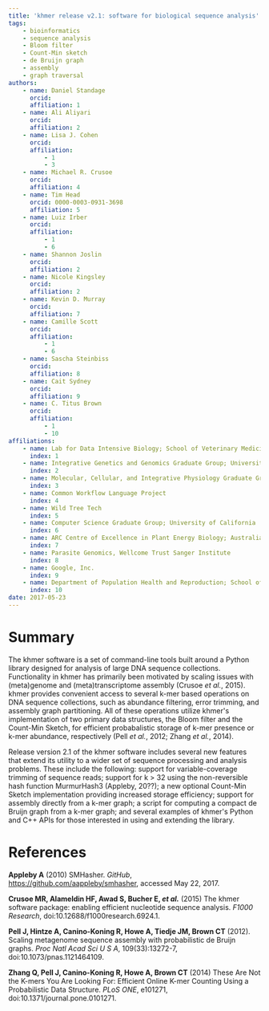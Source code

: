 ```yaml
---
title: 'khmer release v2.1: software for biological sequence analysis'
tags:
    - bioinformatics
    - sequence analysis
    - Bloom filter
    - Count-Min sketch
    - de Bruijn graph
    - assembly
    - graph traversal
authors:
    - name: Daniel Standage
      orcid:
      affiliation: 1
    - name: Ali Aliyari
      orcid:
      affiliation: 2
    - name: Lisa J. Cohen
      orcid:
      affiliation:
          - 1
          - 3
    - name: Michael R. Crusoe
      orcid:
      affiliation: 4
    - name: Tim Head
      orcid: 0000-0003-0931-3698
      affiliation: 5
    - name: Luiz Irber
      orcid:
      affiliation:
          - 1
          - 6
    - name: Shannon Joslin
      orcid:
      affiliation: 2
    - name: Nicole Kingsley
      orcid:
      affiliation: 2
    - name: Kevin D. Murray
      orcid:
      affiliation: 7
    - name: Camille Scott
      orcid:
      affiliation:
          - 1
          - 6
    - name: Sascha Steinbiss
      orcid:
      affiliation: 8
    - name: Cait Sydney
      orcid:
      affiliation: 9
    - name: C. Titus Brown
      orcid:
      affiliation:
          - 1
          - 10
affiliations:
    - name: Lab for Data Intensive Biology; School of Veterinary Medicine; University of California, Davis
      index: 1
    - name: Integrative Genetics and Genomics Graduate Group; University of California, Davis
      index: 2
    - name: Molecular, Cellular, and Integrative Physiology Graduate Group; University of California, Davis
      index: 3
    - name: Common Workflow Language Project
      index: 4
    - name: Wild Tree Tech
      index: 5
    - name: Computer Science Graduate Group; University of California
      index: 6
    - name: ARC Centre of Excellence in Plant Energy Biology; Australian National University
      index: 7
    - name: Parasite Genomics, Wellcome Trust Sanger Institute
      index: 8
    - name: Google, Inc.
      index: 9
    - name: Department of Population Health and Reproduction; School of Veterinary Medicine; University of California, Davis
      index: 10
date: 2017-05-23
---
```


# Summary

The khmer software is a set of command-line tools built around a Python library designed for analysis of large DNA sequence collections.
Functionality in khmer has primarily been motivated by scaling issues with (meta)genome and (meta)transcriptome assembly (Crusoe *et al.*, 2015).
khmer provides convenient access to several k-mer based operations on DNA sequence collections, such as abundance filtering, error trimming, and assembly graph partitioning.
All of these operations utilize khmer's implementation of two primary data structures, the Bloom filter and the Count-Min Sketch, for efficient probabalistic storage of k-mer presence or k-mer abundance, respectively (Pell *et al.*, 2012; Zhang *et al.*, 2014).

Release version 2.1 of the khmer software includes several new features that extend its utility to a wider set of sequence processing and analysis problems.
These include the following:
support for variable-coverage trimming of sequence reads;
support for k > 32 using the non-reversible hash function MurmurHash3 (Appleby, 20??);
a new optional Count-Min Sketch implementation providing increased storage efficiency;
support for assembly directly from a k-mer graph;
a script for computing a compact de Bruijn graph from a k-mer graph;
and several examples of khmer's Python and C++ APIs for those interested in using and extending the library.

# References

**Appleby A** (2010) SMHasher. *GitHub*, https://github.com/aappleby/smhasher, accessed May 22, 2017.

**Crusoe MR, Alameldin HF, Awad S, Bucher E, *et al.*** (2015) The khmer software package: enabling efficient nucleotide sequence analysis. *F1000 Research*, doi:10.12688/f1000research.6924.1.

**Pell J, Hintze A, Canino-Koning R, Howe A, Tiedje JM, Brown CT** (2012). Scaling metagenome sequence assembly with probabilistic de Bruijn graphs. *Proc Natl Acad Sci U S A*, 109(33):13272-7, doi:10.1073/pnas.1121464109.

**Zhang Q, Pell J, Canino-Koning R, Howe A, Brown CT** (2014) These Are Not the K-mers You Are Looking For: Efficient Online K-mer Counting Using a Probabilistic Data Structure. *PLoS ONE*, e101271, doi:10.1371/journal.pone.0101271.
